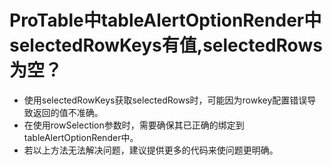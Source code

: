 # ProTable中tableAlertOptionRender中selectedRowKeys有值,selectedRows为空？

- 使用selectedRowKeys获取selectedRows时，可能因为rowkey配置错误导致返回的值不准确。
- 在使用rowSelection参数时，需要确保其已正确的绑定到tableAlertOptionRender中。
- 若以上方法无法解决问题，建议提供更多的代码来使问题更明确。
